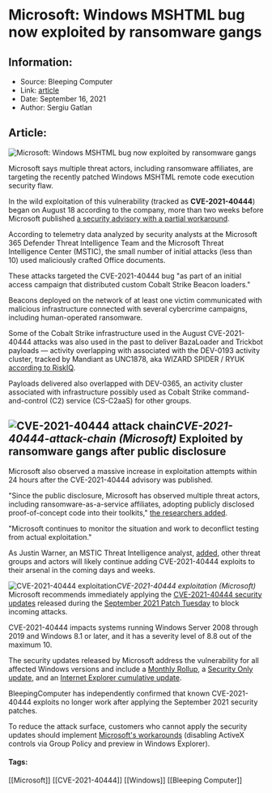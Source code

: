 # Microsoft: Windows MSHTML bug now exploited by ransomware gangs
### 

## Information:
+ Source: Bleeping Computer
+ Link: [article](https://www.bleepingcomputer.com/news/microsoft/microsoft-windows-mshtml-bug-now-exploited-by-ransomware-gangs/)
+ Date: September 16, 2021
+ Author: Sergiu Gatlan


## Article:
![Microsoft: Windows MSHTML bug now exploited by ransomware gangs](https://www.bleepstatic.com/content/hl-images/2021/09/05/Microsoft--header.jpg)


Microsoft says multiple threat actors, including ransomware affiliates, are targeting the recently patched Windows MSHTML remote code execution security flaw.


In the wild exploitation of this vulnerability (tracked as **CVE-2021-40444**) began on August 18 according to the company, more than two weeks before Microsoft published [a security advisory with a partial workaround](https://www.bleepingcomputer.com/news/security/microsoft-shares-temp-fix-for-ongoing-office-365-zero-day-attacks/).


According to telemetry data analyzed by security analysts at the Microsoft 365 Defender Threat Intelligence Team and the Microsoft Threat Intelligence Center (MSTIC), the small number of initial attacks (less than 10) used maliciously crafted Office documents.


These attacks targeted the CVE-2021-40444 bug "as part of an initial access campaign that distributed custom Cobalt Strike Beacon loaders."


Beacons deployed on the network of at least one victim communicated with malicious infrastructure connected with several cybercrime campaigns, including human-operated ransomware.


Some of the Cobalt Strike infrastructure used in the August CVE-2021-40444 attacks was also used in the past to deliver BazaLoader and Trickbot payloads — activity overlapping with associated with the DEV-0193 activity cluster, tracked by Mandiant as UNC1878, aka WIZARD SPIDER / RYUK [according to RiskIQ](https://www.riskiq.com/blog/external-threat-management/wizard-spider-windows-0day-exploit/).


Payloads delivered also overlapped with DEV-0365, an activity cluster associated with infrastructure possibly used as Cobalt Strike command-and-control (C2) service (CS-C2aaS) for other groups.



![CVE-2021-40444 attack chain ](https://www.bleepstatic.com/images/news/u/1109292/2021/CVE-2021-40444-attack-chain%20.png)*CVE-2021-40444-attack-chain (Microsoft)​​​​*
Exploited by ransomware gangs after public disclosure
-----------------------------------------------------


Microsoft also observed a massive increase in exploitation attempts within 24 hours after the CVE-2021-40444 advisory was published.


"Since the public disclosure, Microsoft has observed multiple threat actors, including ransomware-as-a-service affiliates, adopting publicly disclosed proof-of-concept code into their toolkits," [the researchers added](https://www.microsoft.com/security/blog/2021/09/15/analyzing-attacks-that-exploit-the-mshtml-cve-2021-40444-vulnerability/).


"Microsoft continues to monitor the situation and work to deconflict testing from actual exploitation."


As Justin Warner, an MSTIC Threat Intelligence analyst, [added](https://twitter.com/sixdub/status/1438301447909748742), other threat groups and actors will likely continue adding CVE-2021-40444 exploits to their arsenal in the coming days and weeks.



![CVE-2021-40444 exploitation](https://www.bleepstatic.com/images/news/u/1109292/2021/CVE-2021-40444%20exploitation.png)*CVE-2021-40444 exploitation (Microsoft)*
Microsoft recommends immediately applying the [CVE-2021-40444 security updates](https://www.bleepingcomputer.com/news/microsoft/microsoft-fixes-windows-cve-2021-40444-mshtml-zero-day-bug/) released during the [September 2021 Patch Tuesday](https://www.bleepingcomputer.com/news/microsoft/microsoft-september-2021-patch-tuesday-fixes-2-zero-days-60-flaws/) to block incoming attacks.


CVE-2021-40444 impacts systems running Windows Server 2008 through 2019 and Windows 8.1 or later, and it has a severity level of 8.8 out of the maximum 10.


The security updates released by Microsoft address the vulnerability for all affected Windows versions and include a [Monthly Rollup](https://support.microsoft.com/en-us/topic/september-14-2021-kb5005633-monthly-rollup-cc6f560a-86da-4540-8bb1-df118fa45eb8), a [Security Only update](https://support.microsoft.com/en-us/topic/september-14-2021-kb5005615-security-only-update-78aa3b33-a4d9-49ad-bb28-1394943a3d7b), and an [Internet Explorer cumulative update](https://support.microsoft.com/en-us/topic/kb5005563-cumulative-security-update-for-internet-explorer-september-14-2021-1f0ae9ae-3a53-42b1-9627-9250c9c73ba8).


BleepingComputer has independently confirmed that known CVE-2021-40444 exploits no longer work after applying the September 2021 security patches.


To reduce the attack surface, customers who cannot apply the security updates should implement [Microsoft's workarounds](https://msrc.microsoft.com/update-guide/en-US/vulnerability/CVE-2021-40444/) (disabling ActiveX controls via Group Policy and preview in Windows Explorer).




#### Tags:
[[Microsoft]] [[CVE-2021-40444]] [[Windows]] [[Bleeping Computer]]
